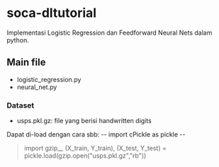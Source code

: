 # soca-dltutorial

Implementasi Logistic Regression dan Feedforward Neural Nets dalam python.

## Main file
* logistic_regression.py
* neural_net.py


### Dataset
* usps.pkl.gz: file yang berisi handwritten digits

Dapat di-load dengan cara sbb:
-- import cPickle as pickle --
> import gzip__
> (X_train, Y_train), (X_test, Y_test) = pickle.load(gzip.open("usps.pkl.gz","rb"))